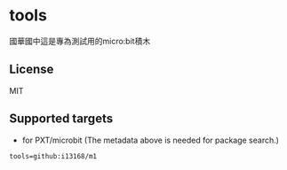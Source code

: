 # tools

國華國中這是專為測試用的micro:bit積木

## License

MIT

## Supported targets

* for PXT/microbit
(The metadata above is needed for package search.)

```package
tools=github:i13168/m1
```
